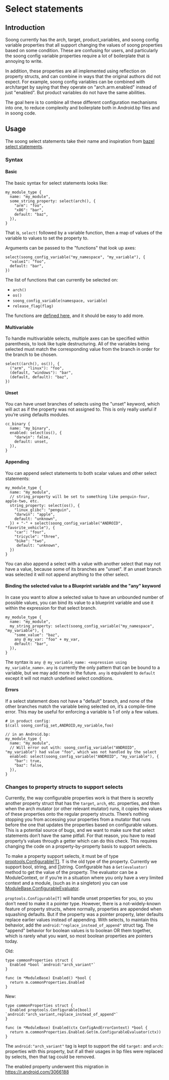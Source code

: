# Select statements

## Introduction

Soong currently has the arch, target, product_variables, and soong config variable properties that all support changing the values of soong properties based on some condition. These are confusing for users, and particularly the soong config variable properties require a lot of boilerplate that is annoying to write.

In addition, these properties are all implemented using reflection on property structs, and can combine in ways that the original authors did not expect. For example, soong config variables can be combined with arch/target by saying that they operate on "arch.arm.enabled" instead of just "enabled". But product variables do not have the same abilities.

The goal here is to combine all these different configuration mechanisms into one, to reduce complexity and boilerplate both in Android.bp files and in soong code.

## Usage

The soong select statements take their name and inspiration from [bazel select statements](https://bazel.build/docs/configurable-attributes).

### Syntax

#### Basic

The basic syntax for select statements looks like:

```
my_module_type {
  name: "my_module",
  some_string_property: select(arch(), {
    "arm": "foo",
    "x86": "bar",
    default: "baz",
  }),
}
```

That is, `select(` followed by a variable function, then a map of values of the variable to values to set the property to.

Arguments can be passed to the "functions" that look up axes:

```
select(soong_config_variable("my_namespace", "my_variable"), {
  "value1": "foo",
  default: "bar",
})
```


The list of functions that can currently be selected on:
 - `arch()`
 - `os()`
 - `soong_config_variable(namespace, variable)`
 - `release_flag(flag)`

The functions are [defined here](https://cs.android.com/android/platform/superproject/main/+/main:build/soong/android/module.go;l=2144;drc=3f01580c04bfe37c920e247015cce93cff2451c0), and it should be easy to add more.

#### Multivariable

To handle multivariable selects, multiple axes can be specified within parenthesis, to look like tuple destructuring. All of the variables being selected must match the corresponding value from the branch in order for the branch to be chosen.

```
select((arch(), os()), {
  ("arm", "linux"): "foo",
  (default, "windows"): "bar",
  (default, default): "baz",
})
```

#### Unset

You can have unset branches of selects using the "unset" keyword, which will act as if the property was not assigned to. This is only really useful if you’re using defaults modules.

```
cc_binary {
  name: "my_binary",
  enabled: select(os(), {
    "darwin": false,
    default: unset,
  }),
}
```

#### Appending

You can append select statements to both scalar values and other select statements:

```
my_module_type {
  name: "my_module",
  // string_property will be set to something like penguin-four, apple-two, etc.
  string_property: select(os(), {
    "linux_glibc": "penguin",
    "darwin": "apple",
    default: "unknown",
  }) + "-" + select(soong_config_variable("ANDROID", "favorite_vehicle"), {
    "car": "four",
    "tricycle": "three",
    "bike": "two",
     default: "unknown",
  })
}
```


You can also append a select with a value with another select that may not have a value, because some of its branches are "unset". If an unset branch was selected it will not append anything to the other select.

#### Binding the selected value to a Blueprint variable and the "any" keyword

In case you want to allow a selected value to have an unbounded number of possible values, you can bind its value to a blueprint variable and use it within the expression for that select branch.

```
my_module_type {
  name: "my_module",
  my_string_property: select(soong_config_variable("my_namespace", "my_variable"), {
    "some_value": "baz",
    any @ my_var: "foo" + my_var,
    default: "bar",
  }),
}
```

The syntax is `any @ my_variable_name: <expression using my_variable_name>`. `any` is currently the only pattern that can be bound to a variable, but we may add more in the future. `any` is equivalent to `default` except it will not match undefined select conditions.

#### Errors

If a select statement does not have a "default" branch, and none of the other branches match the variable being selected on, it’s a compile-time error. This may be useful for enforcing a variable is 1 of only a few values.

```
# in product config:
$(call soong_config_set,ANDROID,my_variable,foo)

// in an Android.bp:
my_module_type {
  name: "my_module",
  // Will error out with: soong_config_variable("ANDROID", "my_variable") had value "foo", which was not handled by the select
  enabled: select(soong_config_variable("ANDROID", "my_variable"), {
    "bar": true,
    "baz": false,
  }),
}
```

### Changes to property structs to support selects

Currently, the way configurable properties work is that there is secretly another property struct that has the `target`, `arch`, etc. properties, and then when the arch mutator (or other relevant mutator) runs, it copies the values of these properties onto the regular property structs. There’s nothing stopping you from accessing your properties from a mutator that runs before the one that updates the properties based on configurable values. This is a potential source of bugs, and we want to make sure that select statements don’t have the same pitfall. For that reason, you have to read property’s values through a getter which can do this check. This requires changing the code on a property-by-property basis to support selects.

To make a property support selects, it must be of type [proptools.Configurable[T]](https://cs.android.com/android/platform/superproject/main/+/main:build/blueprint/proptools/configurable.go;l=341;drc=a52b058cccd2caa778d0f97077adcd4ef7ffb68a). T is the old type of the property. Currently we support bool, string, and []string. Configurable has a `Get(evaluator)` method to get the value of the property. The evaluator can be a ModuleContext, or if you’re in a situation where you only have a very limited context and a module, (such as in a singleton) you can use [ModuleBase.ConfigurableEvaluator](https://cs.android.com/android/platform/superproject/main/+/main:build/soong/android/module.go;l=2133;drc=e19f741052cce097da940d9083d3f29e668de5cb).

`proptools.Configurable[T]` will handle unset properties for you, so you don’t need to make it a pointer type. However, there is a not-widely-known feature of property structs, where normally, properties are appended when squashing defaults. But if the property was a pointer property, later defaults replace earlier values instead of appending. With selects, to maintain this behavior, add the `android:"replace_instead_of_append"` struct tag. The "append" behavior for boolean values is to boolean OR them together, which is rarely what you want, so most boolean properties are pointers today.

Old:
```
type commonProperties struct {
  Enabled *bool `android:"arch_variant"`
}

func (m *ModuleBase) Enabled() *bool {
  return m.commonProperties.Enabled
}
```

New:
```
type commonProperties struct {
  Enabled proptools.Configurable[bool] `android:"arch_variant,replace_instead_of_append"`
}

func (m *ModuleBase) Enabled(ctx ConfigAndErrorContext) *bool {
  return m.commonProperties.Enabled.Get(m.ConfigurableEvaluator(ctx))
}
```

The `android:"arch_variant"` tag is kept to support the old `target:` and `arch:` properties with this property, but if all their usages in bp files were replaced by selects, then that tag could be removed.

The enabled property underwent this migration in https://r.android.com/3066188
